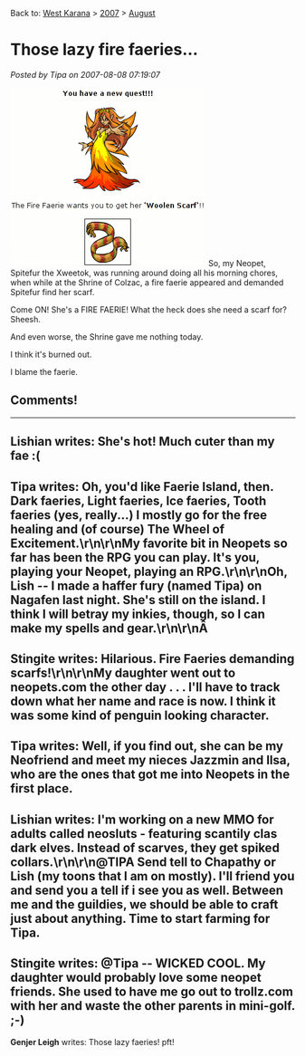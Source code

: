 Back to: [West Karana](/posts/westkarana.md) > [2007](/posts/2007/westkarana.md) > [August](./westkarana.md)
# Those lazy fire faeries...

*Posted by Tipa on 2007-08-08 07:19:07*

![faeriescarf.gif](../../../uploads/2007/08/faeriescarf.gif)
So, my Neopet, Spitefur the Xweetok, was running around doing all his morning chores, when while at the Shrine of Colzac, a fire faerie appeared and demanded Spitefur find her scarf.

Come ON! She's a FIRE FAERIE! What the heck does she need a scarf for? Sheesh.

And even worse, the Shrine gave me nothing today.

I think it's burned out.

I blame the faerie.
## Comments!
---
**Lishian** writes: She's hot! Much cuter than my fae :(
---
**Tipa** writes: Oh, you'd like Faerie Island, then. Dark faeries, Light faeries, Ice faeries, Tooth faeries (yes, really...) I mostly go for the free healing and (of course) The Wheel of Excitement.\r\n\r\nMy favorite bit in Neopets so far has been the RPG you can play. It's you, playing your Neopet, playing an RPG.\r\n\r\nOh, Lish -- I made a haffer fury (named Tipa) on Nagafen last night. She's still on the island. I think I will betray my inkies, though, so I can make my spells and gear.\r\n\r\nÂ 
---
**Stingite** writes: Hilarious.  Fire Faeries demanding scarfs!\r\n\r\nMy daughter went out to neopets.com the other day . . . I'll have to track down what her name and race is now.  I think it was some kind of penguin looking character.
---
**Tipa** writes: Well, if you find out, she can be my Neofriend and meet my nieces Jazzmin and Ilsa, who are the ones that got me into Neopets in the first place.
---
**Lishian** writes: I'm working on a new MMO for adults called neosluts - featuring scantily clas dark elves. Instead of scarves, they get spiked collars.\r\n\r\n@TIPA Send tell to Chapathy or Lish (my toons that I am on mostly). I'll friend you and send you a tell if i see you as well. Between me and the guildies, we should be able to craft just about anything. Time to start farming for Tipa.
---
**Stingite** writes: @Tipa -- WICKED COOL. My daughter would probably love some neopet friends.  She used to have me go out to trollz.com with her and waste the other parents in mini-golf. ;-)
---
**Genjer Leigh** writes: Those lazy faeries!  pft!

